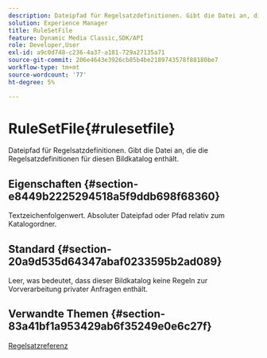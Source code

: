 ```yaml
---
description: Dateipfad für Regelsatzdefinitionen. Gibt die Datei an, die die Regelsatzdefinitionen für diesen Bildkatalog enthält.
solution: Experience Manager
title: RuleSetFile
feature: Dynamic Media Classic,SDK/API
role: Developer,User
exl-id: a9c0d748-c236-4a37-a181-729a27135a71
source-git-commit: 206e4643e3926cb85b4be2189743578f88180be7
workflow-type: tm+mt
source-wordcount: '77'
ht-degree: 5%

---
```


# RuleSetFile{#rulesetfile}

Dateipfad für Regelsatzdefinitionen. Gibt die Datei an, die die Regelsatzdefinitionen für diesen Bildkatalog enthält.

## Eigenschaften {#section-e8449b2225294518a5f9ddb698f68360}

Textzeichenfolgenwert. Absoluter Dateipfad oder Pfad relativ zum Katalogordner.

## Standard {#section-20a9d535d64347abaf0233595b2ad089}

Leer, was bedeutet, dass dieser Bildkatalog keine Regeln zur Vorverarbeitung privater Anfragen enthält.

## Verwandte Themen {#section-83a41bf1a953429ab6f35249e0e6c27f}

[Regelsatzreferenz](../../../../../is-api/image-catalog/image-serving-api-ref/c-image-catalog-reference/c-rule-set-reference/c-rule-set-reference.md#concept-3e5058cf3507470b82cac638df23ea8e)
